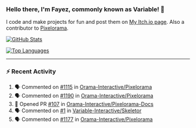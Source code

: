 ### Hello there, I'm Fayez, commonly known as Variable! 👋
I code and make projects for fun and post them on [My Itch.io page](https://variable-industries.itch.io/). Also a contributor to [Pixelorama](https://github.com/Orama-Interactive/Pixelorama).

[![GitHub Stats](https://github-readme-stats.vercel.app/api/?username=Variable-ind&show_icons=true&theme=merko)](https://github.com/anuraghazra/github-readme-stats)

[![Top Languages](https://github-readme-stats.vercel.app/api/top-langs/?username=Variable-ind&layout=compact&theme=merko)](https://github.com/anuraghazra/github-readme-stats)

---

### :zap: Recent Activity

<!--START_SECTION:activity-->
1. 🗣 Commented on [#1115](https://github.com/Orama-Interactive/Pixelorama/issues/1115#issuecomment-2708982246) in [Orama-Interactive/Pixelorama](https://github.com/Orama-Interactive/Pixelorama)
2. 🗣 Commented on [#1190](https://github.com/Orama-Interactive/Pixelorama/issues/1190#issuecomment-2692586166) in [Orama-Interactive/Pixelorama](https://github.com/Orama-Interactive/Pixelorama)
3. 💪 Opened PR [#107](https://github.com/Orama-Interactive/Pixelorama-Docs/pull/107) in [Orama-Interactive/Pixelorama-Docs](https://github.com/Orama-Interactive/Pixelorama-Docs)
4. 🗣 Commented on [#1](https://github.com/Variable-Interactive/Skeletor/issues/1#issuecomment-2661548506) in [Variable-Interactive/Skeletor](https://github.com/Variable-Interactive/Skeletor)
5. 🗣 Commented on [#1177](https://github.com/Orama-Interactive/Pixelorama/pull/1177#issuecomment-2660868172) in [Orama-Interactive/Pixelorama](https://github.com/Orama-Interactive/Pixelorama)
<!--END_SECTION:activity-->

<!--
**Variable-ind/Variable-ind** is a ✨ _special_ ✨ repository because its `README.md` (this file) appears on your GitHub profile.

Here are some ideas to get you started:
- 🌱 I’m currently studying at ...
- 🔭 I’m currently working on ...
- 👯 I’m looking to collaborate on ...
- 🤔 I’m looking for help with ...
- 💬 Ask me about ...
- 📫 How to reach me: ...
- ⚡ Fun fact: ...
-->
